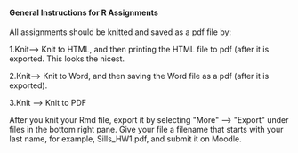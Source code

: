 #### General Instructions for R Assignments

All assignments should be knitted and saved as a pdf file by:

1.Knit--> Knit to HTML, and then printing the HTML file to  pdf (after it is exported.  This looks the nicest.

2.Knit--> Knit to Word, and then saving the Word file as a pdf (after it is exported).

3.Knit --> Knit to PDF

After you knit your Rmd file, export it by selecting "More" -->  "Export" under files in the bottom right pane. Give your file a filename that starts with your last name, for example, Sills_HW1.pdf, and submit it on Moodle.


